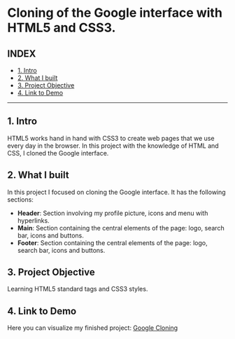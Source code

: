 # Cloning of the Google interface with HTML5 and CSS3.

## **INDEX**

* [1. Intro](#)
* [2. What I built](#)
* [3. Project Objective](#)
* [4. Link to Demo](#)

****

## 1. Intro
HTML5 works hand in hand with CSS3 to create web pages that we use every day in the browser. In this project with the knowledge of HTML and CSS, I cloned the Google interface. 

## 2. What I built
In this project I focused on cloning the Google interface. It has the following sections:

* **Header**: Section involving my profile picture, icons and menu with hyperlinks. 
* **Main**: Section containing the central elements of the page: logo, search bar, icons and buttons. 
* **Footer**: Section containing the central elements of the page: logo, search bar, icons and buttons. 

## 3. Project Objective
Learning HTML5 standard tags and CSS3 styles.

## 4. Link to Demo
Here you can visualize my finished project:  [Google Cloning](https://googlecloning.netlify.app/)
